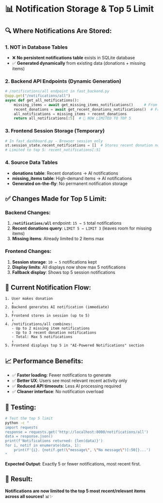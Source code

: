 # 📊 Notification Storage & Top 5 Limit

## 🔍 Where Notifications Are Stored:

### **1. NOT in Database Tables**
- ❌ **No persistent notifications table** exists in SQLite database
- ✅ **Generated dynamically** from existing data (donations + missing items)

### **2. Backend API Endpoints (Dynamic Generation)**
```python
# /notifications/all endpoint in fast_backend.py
@app.get("/notifications/all")
async def get_all_notifications():
    missing_items = await get_missing_items_notifications()     # From missing_items table
    recent_donations = await get_recent_donations_notifications()  # From donations table
    all_notifications = missing_items + recent_donations
    return all_notifications[:5]  # 🎯 NOW LIMITED TO TOP 5
```

### **3. Frontend Session Storage (Temporary)**
```python
# In fast_dashboard.py - Browser session only
st.session_state.recent_notifications = []  # Stores recent donation notifications
# Limited to top 5: recent_notifications[:5]
```

### **4. Source Data Tables**
- **donations table**: Recent donations → AI notifications
- **missing_items table**: High-demand items → AI notifications  
- **Generated on-the-fly**: No permanent notification storage

## ✅ Changes Made for Top 5 Limit:

### **Backend Changes:**
1. **`/notifications/all`** endpoint: `15 → 5` total notifications
2. **Recent donations query**: `LIMIT 5 → LIMIT 3` (leaves room for missing items)
3. **Missing items**: Already limited to 2 items max

### **Frontend Changes:**
1. **Session storage**: `10 → 5` notifications kept
2. **Display limits**: All displays now show max 5 notifications
3. **Fallback display**: Shows top 5 session notifications

## 🎯 Current Notification Flow:

```
1. User makes donation
   ↓
2. Backend generates AI notification (immediate)
   ↓
3. Frontend stores in session (up to 5)
   ↓
4. /notifications/all combines:
   - Up to 2 missing item notifications
   - Up to 3 recent donation notifications  
   - Total: Max 5 notifications
   ↓
5. Frontend displays top 5 in "AI-Powered Notifications" section
```

## 📈 Performance Benefits:

- ✅ **Faster loading**: Fewer notifications to generate
- ✅ **Better UX**: Users see most relevant recent activity only
- ✅ **Reduced API timeouts**: Less AI processing required
- ✅ **Cleaner interface**: No notification overload

## 🧪 Testing:

```bash
# Test the top 5 limit
python -c "
import requests
response = requests.get('http://localhost:8000/notifications/all')
data = response.json()
print(f'Notifications returned: {len(data)}')
for i, notif in enumerate(data, 1):
    print(f'{i}. {notif.get(\"message\", \"No message\")[:50]}...')
"
```

**Expected Output**: Exactly 5 or fewer notifications, most recent first.

## 🎯 Result:
**Notifications are now limited to the top 5 most recent/relevant items across all sources!** 📊✨

